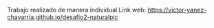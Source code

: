 Trabajo realizado de manera individual
Link web: https://victor-yanez-chavarria.github.io/desafio2-naturalpic
